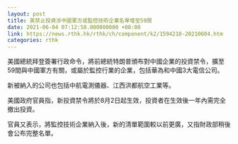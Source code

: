 ```yaml
---
layout: post
title: 美禁止投資涉中國軍方或監控技術企業名單增至59間
date: 2021-06-04 07:12:58.000000000 +08:00
link: https://news.rthk.hk/rthk/ch/component/k2/1594210-20210604.htm
categories: rthk
---
```


美國總統拜登簽署行政命令，將前總統特朗普頒布對中國企業的投資禁令，擴至59間與中國軍方有關，或屬於監控行業的企業，包括華為和中國3大電信公司。

新被納入的公司也包括中航電測儀器、江西洪都航空工業等。

美國政府官員指，新投資禁令將於8月2日起生效，投資者在生效後一年內需完全撤出投資。

官員又表示，將監控技術企業納入後，新的清單範圍較以前更廣，又指財政部稍後會公布完整名單。
